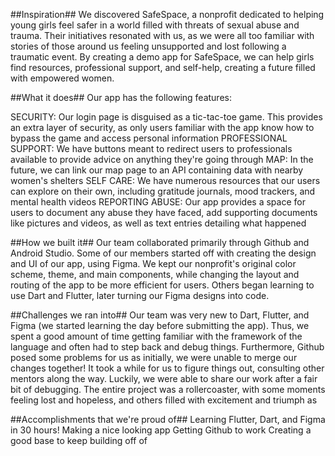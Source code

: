 ##Inspiration##
We discovered SafeSpace, a nonprofit dedicated to helping young girls feel safer in a world filled with threats of sexual abuse and trauma. Their initiatives resonated with us, as we were all too familiar with stories of those around us feeling unsupported and lost following a traumatic event. By creating a demo app for SafeSpace, we can help girls find resources, professional support, and self-help, creating a future filled with empowered women.

##What it does##
Our app has the following features:

SECURITY: Our login page is disguised as a tic-tac-toe game. This provides an extra layer of security, as only users familiar with the app know how to bypass the game and access personal information
PROFESSIONAL SUPPORT: We have buttons meant to redirect users to professionals available to provide advice on anything they're going through
MAP: In the future, we can link our map page to an API containing data with nearby women's shelters
SELF CARE: We have numerous resources that our users can explore on their own, including gratitude journals, mood trackers, and mental health videos
REPORTING ABUSE: Our app provides a space for users to document any abuse they have faced, add supporting documents like pictures and videos, as well as text entries detailing what happened

##How we built it##
Our team collaborated primarily through Github and Android Studio. Some of our members started off with creating the design and UI of our app, using Figma. We kept our nonprofit's original color scheme, theme, and main components, while changing the layout and routing of the app to be more efficient for users. Others began learning to use Dart and Flutter, later turning our Figma designs into code.

##Challenges we ran into##
Our team was very new to Dart, Flutter, and Figma (we started learning the day before submitting the app). Thus, we spent a good amount of time getting familiar with the framework of the language and often had to step back and debug things. Furthermore, Github posed some problems for us as initially, we were unable to merge our changes together! It took a while for us to figure things out, consulting other mentors along the way. Luckily, we were able to share our work after a fair bit of debugging. The entire project was a rollercoaster, with some moments feeling lost and hopeless, and others filled with excitement and triumph as

##Accomplishments that we're proud of##
Learning Flutter, Dart, and Figma in 30 hours!
Making a nice looking app
Getting Github to work
Creating a good base to keep building off of
